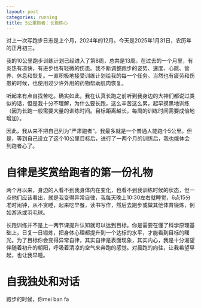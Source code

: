 ```yaml
---
layout: post
categories: running
title: 5公里跑者：长跑练心
---
```


对上一次写跑步日志是上个月，2024年的12月。今天是2025年1月31日，农历年的正月初三。

我的10公里跑步训练计划已经进入了第8周，总共是13周。在过去的一个月里，有炎热有凉快，有进步也有轻微的伤患。我不断调整跑步的姿势、速度、心跳、营养、休息和恢复。一直积极地接受训练计划给我的每一个任务。当然也有疲劳和伤患的时候，也使用过少许外用的药物帮助肌肉恢复。

听起来有点自找苦吃。确实如此，我在认真长跑之前听到我身边的大神们都说过类似的话，但是我十分不理解，为什么要长跑，这么辛苦这么累，起早摸黑地训练（因为长跑一般需要大量的训练时间。目标距离越长，每周的训练时间需要成倍地增加）。

因此，我从来不把自己列为“严肃跑者”。我最多就是一个普通人能跑个5公里。但是，等到自己设立了这个10公里目标后，进行了一两个月的训练后，我也能体会到跑者心了。

# 自律是奖赏给跑者的第一份礼物

两个月以来，身边的人看不到我身体内在变化，也看不到我训练时候的状态，但一点他们应该看出，就是我变得异常自律，我每天晚上10:30左右就睡觉，6点15分准时闹钟，从不贪睡，起来吃早餐，读书写作，然后去跑步或做其他体育锻炼，例如游泳或羽毛球。

长跑训练并不是上一两节课提升认知就可以达到目标。你是需要在懂了科学原理基础上，日复一日锻炼，把身体心理都提升到一个达标的水平，才能看到目标的曙光。为了目标你会变得异常自律，其实自律是表面现象，其实内心，我是十分渴望伴随着初升的朝阳，呼吸着清凉的空气来奔跑的感觉。对晨跑的向往，让我希望早起，也让我早睡。

# 自我独处和对话

跑步的时候，你mei ban fa
<!--stackedit_data:
eyJoaXN0b3J5IjpbMTU3OTUzMTU1MV19
-->